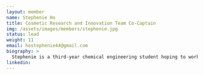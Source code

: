 ```yaml
---
layout: member
name: Stephenie Ho
title: Cosmetic Research and Innovation Team Co-Captain
img: /assets/images/members/stephenie.jpg
status: lead
weight: 11
email: hostephenie44@gmail.com
biography: >
  Stephenie is a third-year chemical engineering student hoping to work in the skincare industry. She is very passionate about skincare quality, affordability, and sustainability and loves giving recommendations to others to help them along their skincare journey. Outside of school, Stephenie is a skincare addict who spends too much money on skincare and an athlete who plays badminton and ultimate frisbee (she used to compete in both sports!). She can also be found napping in broad daylight and running it down in League of Legends (she will single-handedly lose you a game).
linkedin: 
---
```

